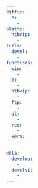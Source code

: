 ```yaml
---
diffis:
  e:
    -
platfs:
  htbvip:
    -
curls:
  devel:
    -
functions:
  win:
    -
  e:
    -
  htbvip:
    -
  ftp:
    -
  al:
    -
  rce:
    -
  kern:
    -

wals:
  develwu:
    -
  develvi:
    -
---
```

